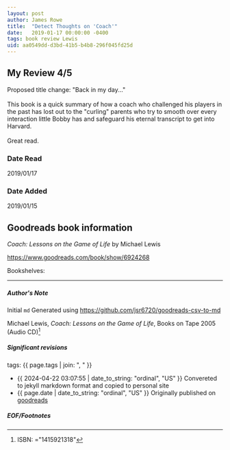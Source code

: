 ```yaml
---
layout: post
author: James Rowe
title:  "Detect Thoughts on 'Coach'"
date:   2019-01-17 00:00:00 -0400
tags: book review Lewis 
uid: aa0549dd-d3bd-41b5-b4b8-296f045fd25d
---
```


<!-- highly dependent on how you personally use jekyll templates, and how you want this to show up -->
<!-- escape any jekyll keys with double brackets -->

## My Review 4/5

Proposed title change: "Back in my day..."<br/><br/>This book is a quick summary of how a coach who challenged his players in the past has lost out to the "curling" parents who try to smooth over every interaction little Bobby has and safeguard his eternal transcript to get into Harvard.<br/><br/>Great read.

### Date Read
2019/01/17

### Date Added
2019/01/15

## Goodreads book information

*Coach: Lessons on the Game of Life* by Michael   Lewis

https://www.goodreads.com/book/show/6924268

Bookshelves: 

---

##### Author's Note

Initial `md` Generated using https://github.com/jsr6720/goodreads-csv-to-md

Michael   Lewis, *Coach: Lessons on the Game of Life*,  Books on Tape 2005 (Audio CD)[^1]

##### Significant revisions

tags: {{ page.tags | join: ", " }} <!-- todo move this somewhere -->

- {{ 2024-04-22 03:07:55 | date_to_string: "ordinal", "US" }} Convereted to jekyll markdown format and copied to personal site
- {{ page.date | date_to_string: "ordinal", "US" }} Originally published on [goodreads](https://www.goodreads.com)

##### EOF/Footnotes

[^1]: ISBN: ="1415921318"